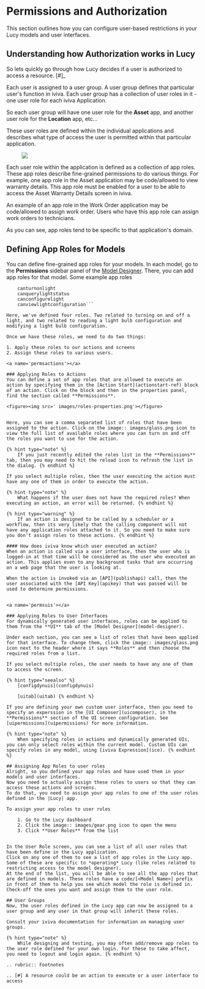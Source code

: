 


<a name='permissions'></a>

# Permissions and Authorization
This section outlines how you can configure user-based restrictions in your Lucy models and user interfaces.

## Understanding how Authorization works in Lucy
So lets quickly go through how Lucy decides if a user is authorized to access a resource. [#]_

Each user is assigned to a user group.
A user group defines that particular user's function in iviva.
Each user group has a collection of user roles in it - one user role for each iviva Application.

So each user group will have one user role for the **Asset** app, and another user role for the **Location** app, etc...

These user roles are defined within the individual applications and describes what type of access the user is permitted within that particular application.

<figure><img src=' images/roles-explanation.png'></figure>

Each user role within the application is defined as a collection of app roles.
These app roles describe fine-grained permissions to do various things.
For example, one app role in the Asset application may be code/allowed to view warranty details.
This app role must be enabled for a user to be able to access the Asset Warranty Details screen in iviva.

An example of an app role in the Work Order application may be code/allowed to assign work order. Users who have this app role can assign work orders to technicians.

As you can see, app roles tend to be specific to that application's domain.


<a name='approles'></a>
## Defining App Roles for Models
You can define fine-grained app roles for your models.
In each model, go to the **Permissions** sidebar panel of the [Model Designer](model-designer).
There, you can add app roles for that model.
Some example app roles

```
    canturnonlight
    canquerylightstatus
    canconfigurelight
    canviewlightconfiguration```

Here, we've defined four roles. Two related to turning on and off a light, and two related to reading a light bulb configuration and modifying a light bulb configuration.

Once we have these roles, we need to do two things:

1. Apply these roles to our actions and screens
2. Assign these roles to various users.

<a name='permsactions'></a>

### Applying Roles to Actions
You can define a set of app roles that are allowed to execute an action by specifying them in the [Action Start](actionstart-ref) block of an action. Click on the block and then in the properties panel, find the section called **Permissions**.

<figure><img src=' images/roles-properties.png'></figure>


Here, you can see a comma separated list of roles that have been assigned to the action. Click on the image:: images/glass.png icon to view the full list of available roles where you can turn on and off the roles you want to use for the action.

{% hint type="note" %}
    If you just recently edited the roles list in the **Permissions** tab, then you may need to hit the reload icon to refresh the list in the dialog. {% endhint %}

If you select multiple roles, then the user executing the action must have any one of them in order to execute the action.

{% hint type="note" %}
    What happens if the user does not have the required roles? When executing an action, an error will be returned. {% endhint %}

{% hint type="warning" %}
    If an action is designed to be called by a scheduler or a workflow, then its very likely that the calling component will not have any application roles attached to it. So you need to make sure you don't assign roles to these actions. {% endhint %}

#### How does iviva know which user executed an action?
When an action is called via a user interface, then the user who is logged-in at that time will be considered as the user who executed an action. This applies even to any background tasks that are occurring on a web page that the user is looking at.

When the action is invoked via an [API](publishapi) call, then the user associated with the [API Key](apikey) that was passed will be used to determine permissions.


<a name='permsuis'></a>

### Applying Roles to User Interfaces
For dynamically generated user interfaces, roles can be applied to them from the **UI** tab of the [Model Designer](model-designer).

Under each section, you can see a list of roles that have been applied for that interface. To change them, click the image:: images/glass.png icon next to the header where it says **Roles** and then choose the required roles from a list.

If you select multiple roles, the user needs to have any one of them to access the screen.

{% hint type="seealso" %}
    [configdynuis](configdynuis)
    
    [uitab](uitab) {% endhint %}

If you are defining your own custom user interface, then you need to specify an experssion in the [UI Composer](uicomposer), in the **Permissions** section of the UI screen configuration. See [uipermissions](uipermissions) for more information.

{% hint type="note" %}
    When specifying roles in actions and dynamically generated UIs, you can only select roles within the current model. Custom UIs can specify roles in any model, using [iviva Expression](ice). {% endhint %}

## Assigning App Roles to user roles
Alright, so you defined your app roles and have used them in your models and user interfaces.
Now you need to actually assign these roles to users so that they can access these actions and screens.
To do that, you need to assign your app roles to one of the user roles defined in the |Lucy| app.

To assign your app roles to user roles

    1. Go to the Lucy dashboard
    2. Click the image:: images/gear.png icon to open the menu
    3. Click **User Roles** from the list


In the User Role screen, you can see a list of all user roles that have been define in the Lucy application.
Click on any one of them to see a list of app roles in the Lucy app.
Some of these are specific to *operating* Lucy (like roles related to restricting access to the model designer).
At the end of the list, you will be able to see all the app roles that are defined in models. These roles have a code/[<Model Name>] prefix in front of them to help you see which model the role is defined in.
Check-off the ones you want and assign them to the user role.

## User Groups
Now, the user roles defined in the Lucy app can now be assigned to a user group and any user in that group will inherit these roles.

Consult your iviva documentation for information on managing user groups.

{% hint type="note" %}
    While designing and testing, you may often add/remove app roles to the user role defined for your own login. For these to take affect, you need to logout and login again. {% endhint %}

.. rubric:: Footnotes

.. [#] A resource could be an action to execute or a user interface to access